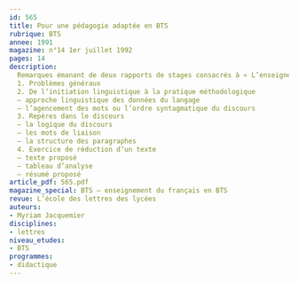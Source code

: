 ```yaml
---
id: 565
title: Pour une pédagogie adaptée en BTS
rubrique: BTS
annee: 1991
magazine: n°14 1er juillet 1992
pages: 14
description: 
  Remarques émanant de deux rapports de stages consacrés à « L’enseignement du français en STS »…
  1. Problèmes généraux
  2. De l’initiation linguistique à la pratique méthodologique
  – approche linguistique des données du langage
  – l’agencement des mots ou l’ordre syntagmatique du discours
  3. Repères dans le discours
  – la logique du discours
  – les mots de liaison
  – la structure des paragraphes
  4. Exercice de réduction d’un texte
  – texte proposé
  – tableau d’analyse
  – résumé proposé
article_pdf: 565.pdf
magazine_special: BTS – enseignement du français en BTS
revue: L’école des lettres des lycées
auteurs:
- Myriam Jacquemier
disciplines:
- lettres
niveau_etudes:
- BTS
programmes:
- didactique
---
```

